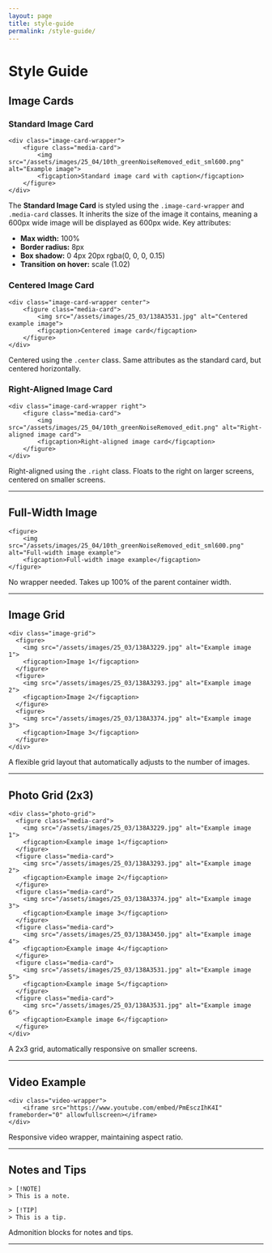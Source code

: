 ```yaml
---
layout: page
title: style-guide
permalink: /style-guide/
---
```


# Style Guide

## Image Cards

### Standard Image Card
```
<div class="image-card-wrapper">
    <figure class="media-card">
        <img src="/assets/images/25_04/10th_greenNoiseRemoved_edit_sml600.png" alt="Example image">
        <figcaption>Standard image card with caption</figcaption>
    </figure>
</div>
```
The **Standard Image Card** is styled using the `.image-card-wrapper` and `.media-card` classes. It inherits the size of the image it contains, meaning a 600px wide image will be displayed as 600px wide. Key attributes:
- **Max width:** 100%
- **Border radius:** 8px
- **Box shadow:** 0 4px 20px rgba(0, 0, 0, 0.15)
- **Transition on hover:** scale (1.02)

### Centered Image Card
```
<div class="image-card-wrapper center">
    <figure class="media-card">
        <img src="/assets/images/25_03/138A3531.jpg" alt="Centered example image">
        <figcaption>Centered image card</figcaption>
    </figure>
</div>
```
Centered using the `.center` class. Same attributes as the standard card, but centered horizontally.

### Right-Aligned Image Card
```
<div class="image-card-wrapper right">
    <figure class="media-card">
        <img src="/assets/images/25_04/10th_greenNoiseRemoved_edit.png" alt="Right-aligned image card">
        <figcaption>Right-aligned image card</figcaption>
    </figure>
</div>
```
Right-aligned using the `.right` class. Floats to the right on larger screens, centered on smaller screens.

---

## Full-Width Image
```
<figure>
    <img src="/assets/images/25_04/10th_greenNoiseRemoved_edit_sml600.png" alt="Full-width image example">
    <figcaption>Full-width image example</figcaption>
</figure>
```
No wrapper needed. Takes up 100% of the parent container width.

---

## Image Grid
```
<div class="image-grid">
  <figure>
    <img src="/assets/images/25_03/138A3229.jpg" alt="Example image 1">
    <figcaption>Image 1</figcaption>
  </figure>
  <figure>
    <img src="/assets/images/25_03/138A3293.jpg" alt="Example image 2">
    <figcaption>Image 2</figcaption>
  </figure>
  <figure>
    <img src="/assets/images/25_03/138A3374.jpg" alt="Example image 3">
    <figcaption>Image 3</figcaption>
  </figure>
</div>
```
A flexible grid layout that automatically adjusts to the number of images.

---

## Photo Grid (2x3)
```
<div class="photo-grid">
  <figure class="media-card">
    <img src="/assets/images/25_03/138A3229.jpg" alt="Example image 1">
    <figcaption>Example image 1</figcaption>
  </figure>
  <figure class="media-card">
    <img src="/assets/images/25_03/138A3293.jpg" alt="Example image 2">
    <figcaption>Example image 2</figcaption>
  </figure>
  <figure class="media-card">
    <img src="/assets/images/25_03/138A3374.jpg" alt="Example image 3">
    <figcaption>Example image 3</figcaption>
  </figure>
  <figure class="media-card">
    <img src="/assets/images/25_03/138A3450.jpg" alt="Example image 4">
    <figcaption>Example image 4</figcaption>
  </figure>
  <figure class="media-card">
    <img src="/assets/images/25_03/138A3531.jpg" alt="Example image 5">
    <figcaption>Example image 5</figcaption>
  </figure>
  <figure class="media-card">
    <img src="/assets/images/25_03/138A3531.jpg" alt="Example image 6">
    <figcaption>Example image 6</figcaption>
  </figure>
</div>
```
A 2x3 grid, automatically responsive on smaller screens.

---

## Video Example
```
<div class="video-wrapper">
    <iframe src="https://www.youtube.com/embed/PmEsczIhK4I" frameborder="0" allowfullscreen></iframe>
</div>
```
Responsive video wrapper, maintaining aspect ratio.

---

## Notes and Tips
```
> [!NOTE]
> This is a note.

> [!TIP]
> This is a tip.
```
Admonition blocks for notes and tips.

---
